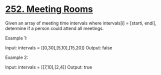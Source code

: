 # [252. Meeting Rooms](https://leetcode.com/problems/meeting-rooms/description/)

Given an array of meeting time intervals where intervals[i] = [starti, endi], determine if a person could attend all meetings.

Example 1:

Input: intervals = [[0,30],[5,10],[15,20]]
Output: false

Example 2:

Input: intervals = [[7,10],[2,4]]
Output: true